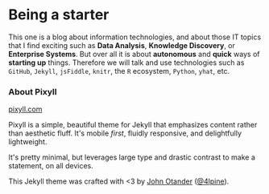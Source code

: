 # Being a starter
This one is a blog about information technologies, and about those IT topics that I find exciting such as **Data Analysis**, **Knowledge Discovery**, or **Enterprise Systems**. But over all it is about **autonomous** and **quick** ways of **starting up** things. Therefore we will talk and use technologies such as `GitHub`, `Jekyll`, `jsFiddle`, `knitr`, the `R` ecosystem, `Python`, `yhat`, etc.

### About Pixyll

[pixyll.com](http://www.pixyll.com)

Pixyll is a simple, beautiful theme for Jekyll that emphasizes content rather than aesthetic fluff. It's mobile _first_, fluidly responsive, and delightfully lightweight.

It's pretty minimal, but leverages large type and drastic contrast to make a statement, on all devices.

This Jekyll theme was crafted with <3 by [John Otander](http://johnotander.com)
([@4lpine](https://twitter.com/4lpine)).
